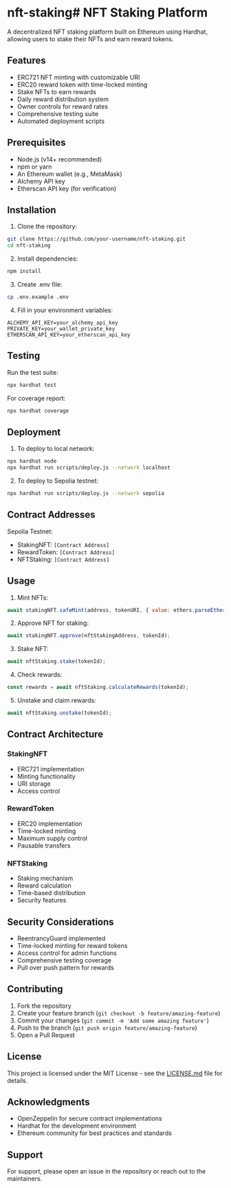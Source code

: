 # nft-staking# NFT Staking Platform

A decentralized NFT staking platform built on Ethereum using Hardhat, allowing users to stake their NFTs and earn reward tokens.

## Features

- ERC721 NFT minting with customizable URI
- ERC20 reward token with time-locked minting
- Stake NFTs to earn rewards
- Daily reward distribution system
- Owner controls for reward rates
- Comprehensive testing suite
- Automated deployment scripts

## Prerequisites

- Node.js (v14+ recommended)
- npm or yarn
- An Ethereum wallet (e.g., MetaMask)
- Alchemy API key
- Etherscan API key (for verification)

## Installation

1. Clone the repository:
```bash
git clone https://github.com/your-username/nft-staking.git
cd nft-staking
```

2. Install dependencies:
```bash
npm install
```

3. Create .env file:
```bash
cp .env.example .env
```

4. Fill in your environment variables:
```
ALCHEMY_API_KEY=your_alchemy_api_key
PRIVATE_KEY=your_wallet_private_key
ETHERSCAN_API_KEY=your_etherscan_api_key
```

## Testing

Run the test suite:
```bash
npx hardhat test
```

For coverage report:
```bash
npx hardhat coverage
```

## Deployment

1. To deploy to local network:
```bash
npx hardhat node
npx hardhat run scripts/deploy.js --network localhost
```

2. To deploy to Sepolia testnet:
```bash
npx hardhat run scripts/deploy.js --network sepolia
```

## Contract Addresses

Sepolia Testnet:
- StakingNFT: `[Contract Address]`
- RewardToken: `[Contract Address]`
- NFTStaking: `[Contract Address]`

## Usage

1. Mint NFTs:
```javascript
await stakingNFT.safeMint(address, tokenURI, { value: ethers.parseEther("0.1") });
```

2. Approve NFT for staking:
```javascript
await stakingNFT.approve(nftStakingAddress, tokenId);
```

3. Stake NFT:
```javascript
await nftStaking.stake(tokenId);
```

4. Check rewards:
```javascript
const rewards = await nftStaking.calculateRewards(tokenId);
```

5. Unstake and claim rewards:
```javascript
await nftStaking.unstake(tokenId);
```

## Contract Architecture

### StakingNFT
- ERC721 implementation
- Minting functionality
- URI storage
- Access control

### RewardToken
- ERC20 implementation
- Time-locked minting
- Maximum supply control
- Pausable transfers

### NFTStaking
- Staking mechanism
- Reward calculation
- Time-based distribution
- Security features

## Security Considerations

- ReentrancyGuard implemented
- Time-locked minting for reward tokens
- Access control for admin functions
- Comprehensive testing coverage
- Pull over push pattern for rewards

## Contributing

1. Fork the repository
2. Create your feature branch (`git checkout -b feature/amazing-feature`)
3. Commit your changes (`git commit -m 'Add some amazing feature'`)
4. Push to the branch (`git push origin feature/amazing-feature`)
5. Open a Pull Request

## License

This project is licensed under the MIT License - see the [LICENSE.md](LICENSE.md) file for details.

## Acknowledgments

- OpenZeppelin for secure contract implementations
- Hardhat for the development environment
- Ethereum community for best practices and standards

## Support

For support, please open an issue in the repository or reach out to the maintainers.